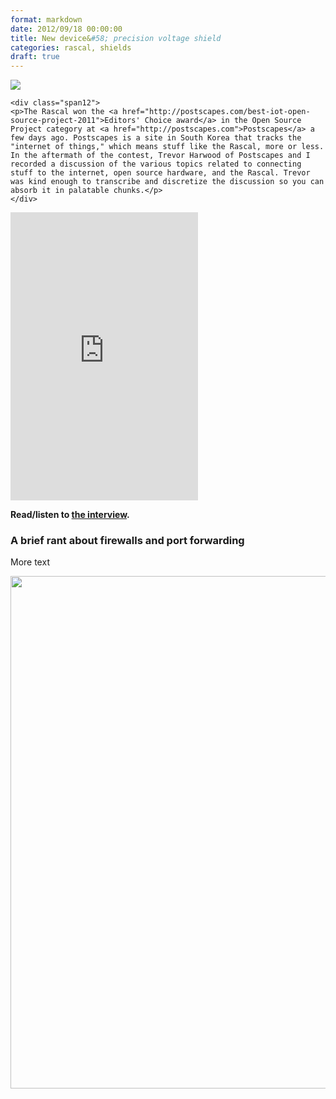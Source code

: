 ```yaml
---
format: markdown
date: 2012/09/18 00:00:00
title: New device&#58; precision voltage shield
categories: rascal, shields
draft: true
---
```

<div class="row">
    <img class="span2" src="/img/postscapes-award-badge.png">

    <div class="span12">
    <p>The Rascal won the <a href="http://postscapes.com/best-iot-open-source-project-2011">Editors' Choice award</a> in the Open Source Project category at <a href="http://postscapes.com">Postscapes</a> a few days ago. Postscapes is a site in South Korea that tracks the "internet of things," which means stuff like the Rascal, more or less. In the aftermath of the contest, Trevor Harwood of Postscapes and I recorded a discussion of the various topics related to connecting stuff to the internet, open source hardware, and the Rascal. Trevor was kind enough to transcribe and discretize the discussion so you can absorb it in palatable chunks.</p>
    </div>
</div>

<iframe class="span14" src="http://player.vimeo.com/video/31444914?title=0&amp;byline=0&amp;portrait=0&amp;color=C6433C" height="461" frameborder="0" webkitAllowFullScreen mozallowfullscreen allowFullScreen></iframe>

**Read/listen to [the interview][1].**

### A brief rant about firewalls and port forwarding ###

More text

<img src="/img/rascal-1.1.jpg" width="820px">

[1]: http://rascalmicro.com